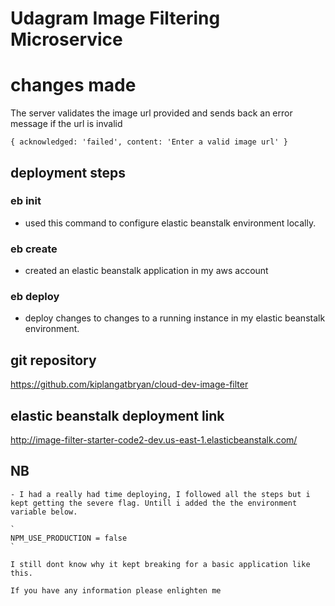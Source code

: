 # Udagram Image Filtering Microservice

# changes made

The server validates the image url provided and sends back an error message if the url is invalid 


`
{
    acknowledged: 'failed',
    content: 'Enter a valid image url'
}
`

## deployment steps

### eb init
 - used this command to configure elastic beanstalk environment locally.

 ### eb create
 - created an elastic beanstalk application in my aws account

 ### eb deploy 
 - deploy changes to changes to a running instance in my elastic beanstalk environment.


## git repository

https://github.com/kiplangatbryan/cloud-dev-image-filter

## elastic beanstalk deployment link

http://image-filter-starter-code2-dev.us-east-1.elasticbeanstalk.com/

## NB

    - I had a really had time deploying, I followed all the steps but i kept getting the severe flag. Untill i added the the environment variable below. 

    `
    NPM_USE_PRODUCTION = false
    `

    I still dont know why it kept breaking for a basic application like this.

    If you have any information please enlighten me